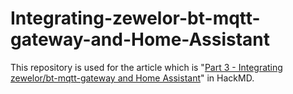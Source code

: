 # Integrating-zewelor-bt-mqtt-gateway-and-Home-Assistant
This repository is used for the article which is "[Part 3 - Integrating zewelor/bt-mqtt-gateway and Home Assistant](https://hackmd.io/@JGoK5hXkSQuAC32KMw8hHw/Bkn1LUhq_)" in HackMD.
